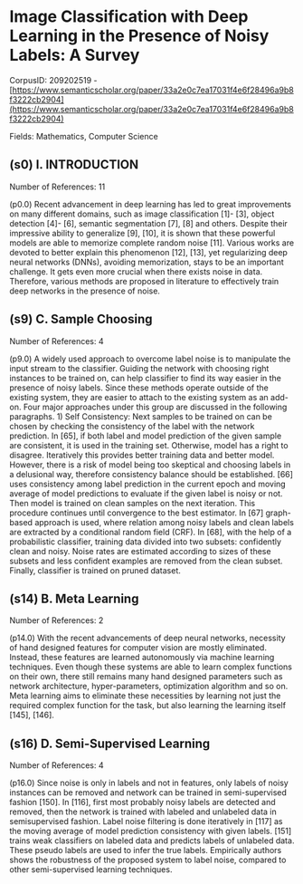 # Image Classification with Deep Learning in the Presence of Noisy Labels: A Survey

CorpusID: 209202519 - [https://www.semanticscholar.org/paper/33a2e0c7ea17031f4e6f28496a9b8f3222cb2904](https://www.semanticscholar.org/paper/33a2e0c7ea17031f4e6f28496a9b8f3222cb2904)

Fields: Mathematics, Computer Science

## (s0) I. INTRODUCTION
Number of References: 11

(p0.0) Recent advancement in deep learning has led to great improvements on many different domains, such as image classification [1]- [3], object detection [4]- [6], semantic segmentation [7], [8] and others. Despite their impressive ability to generalize [9], [10], it is shown that these powerful models are able to memorize complete random noise [11]. Various works are devoted to better explain this phenomenon [12], [13], yet regularizing deep neural networks (DNNs), avoiding memorization, stays to be an important challenge. It gets even more crucial when there exists noise in data. Therefore, various methods are proposed in literature to effectively train deep networks in the presence of noise.
## (s9) C. Sample Choosing
Number of References: 4

(p9.0) A widely used approach to overcome label noise is to manipulate the input stream to the classifier. Guiding the network with choosing right instances to be trained on, can help classifier to find its way easier in the presence of noisy labels. Since these methods operate outside of the existing system, they are easier to attach to the existing system as an add-on. Four major approaches under this group are discussed in the following paragraphs. 1) Self Consistency: Next samples to be trained on can be chosen by checking the consistency of the label with the network prediction. In [65], if both label and model prediction of the given sample are consistent, it is used in the training set. Otherwise, model has a right to disagree. Iteratively this provides better training data and better model. However, there is a risk of model being too skeptical and choosing labels in a delusional way, therefore consistency balance should be established. [66] uses consistency among label prediction in the current epoch and moving average of model predictions to evaluate if the given label is noisy or not. Then model is trained on clean samples on the next iteration. This procedure continues until convergence to the best estimator. In [67] graph-based approach is used, where relation among noisy labels and clean labels are extracted by a conditional random field (CRF). In [68], with the help of a probabilistic classifier, training data divided into two subsets: confidently clean and noisy. Noise rates are estimated according to sizes of these subsets and less confident examples are removed from the clean subset. Finally, classifier is trained on pruned dataset.
## (s14) B. Meta Learning
Number of References: 2

(p14.0) With the recent advancements of deep neural networks, necessity of hand designed features for computer vision are mostly eliminated. Instead, these features are learned autonomously via machine learning techniques. Even though these systems are able to learn complex functions on their own, there still remains many hand designed parameters such as network architecture, hyper-parameters, optimization algorithm and so on. Meta learning aims to eliminate these necessities by learning not just the required complex function for the task, but also learning the learning itself [145], [146].
## (s16) D. Semi-Supervised Learning
Number of References: 4

(p16.0) Since noise is only in labels and not in features, only labels of noisy instances can be removed and network can be trained in semi-supervised fashion [150]. In [116], first most probably noisy labels are detected and removed, then the network is trained with labeled and unlabeled data in semisupervised fashion. Label noise filtering is done iteratively in [117] as the moving average of model prediction consistency with given labels. [151] trains weak classifiers on labeled data and predicts labels of unlabeled data. These pseudo labels are used to infer the true labels. Empirically authors shows the robustness of the proposed system to label noise, compared to other semi-supervised learning techniques.
